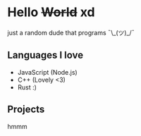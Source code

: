 # Hello ~~World~~ xd
just a random dude that programs ¯\\\_(ツ)\_/¯

## Languages I love
- JavaScript (Node.js)
- C++ (Lovely <3)
- Rust :)

## Projects
hmmm
